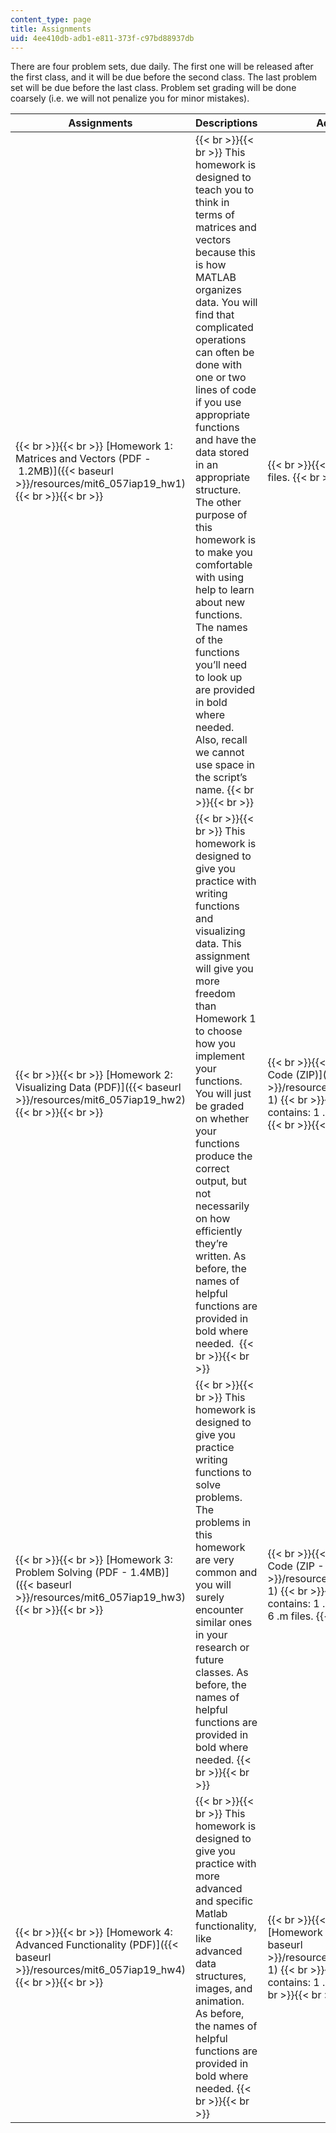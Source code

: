```yaml
---
content_type: page
title: Assignments
uid: 4ee410db-adb1-e811-373f-c97bd88937db
---
```


There are four problem sets, due daily. The first one will be released after the first class, and it will be due before the second class. The last problem set will be due before the last class. Problem set grading will be done coarsely (i.e. we will not penalize you for minor mistakes).

| Assignments | Descriptions | Additional Files |
| --- | --- | --- |
|  {{< br >}}{{< br >}} [Homework 1: Matrices and Vectors (PDF - 1.2MB)]({{< baseurl >}}/resources/mit6_057iap19_hw1) {{< br >}}{{< br >}}  |  {{< br >}}{{< br >}} This homework is designed to teach you to think in terms of matrices and vectors because this is how MATLAB organizes data. You will find that complicated operations can often be done with one or two lines of code if you use appropriate functions and have the data stored in an appropriate structure. The other purpose of this homework is to make you comfortable with using help to learn about new functions. The names of the functions you’ll need to look up are provided in bold where needed. Also, recall we cannot use space in the script’s name. {{< br >}}{{< br >}}  |  {{< br >}}{{< br >}}  No additional files. {{< br >}}{{< br >}}  |
|  {{< br >}}{{< br >}} [Homework 2: Visualizing Data (PDF)]({{< baseurl >}}/resources/mit6_057iap19_hw2) {{< br >}}{{< br >}}  |  {{< br >}}{{< br >}} This homework is designed to give you practice with writing functions and visualizing data. This assignment will give you more freedom than Homework 1 to choose how you implement your functions. You will just be graded on whether your functions produce the correct output, but not necessarily on how efficiently they’re written. As before, the names of helpful functions are provided in bold where needed.  {{< br >}}{{< br >}}  |  {{< br >}}{{< br >}} [Homework 2 Code (ZIP)]({{< baseurl >}}/resources/mit6_057iap19_hw2-1) {{< br >}}{{< br >}} This file contains: 1 .pdf file and 4 .mat files. {{< br >}}{{< br >}}  |
|  {{< br >}}{{< br >}} [Homework 3: Problem Solving (PDF - 1.4MB)]({{< baseurl >}}/resources/mit6_057iap19_hw3) {{< br >}}{{< br >}}  |  {{< br >}}{{< br >}} This homework is designed to give you practice writing functions to solve problems. The problems in this homework are very common and you will surely encounter similar ones in your research or future classes. As before, the names of helpful functions are provided in bold where needed. {{< br >}}{{< br >}}  |  {{< br >}}{{< br >}} [Homework 3 Code (ZIP - 1.4MB)]({{< baseurl >}}/resources/mit6_057iap19_hw3-1) {{< br >}}{{< br >}} This file contains: 1 .pdf file, 3 .mat files, and 6 .m files. {{< br >}}{{< br >}}  |
|  {{< br >}}{{< br >}} [Homework 4: Advanced Functionality (PDF)]({{< baseurl >}}/resources/mit6_057iap19_hw4) {{< br >}}{{< br >}}  |  {{< br >}}{{< br >}} This homework is designed to give you practice with more advanced and specific Matlab functionality, like advanced data structures, images, and animation. As before, the names of helpful functions are provided in bold where needed. {{< br >}}{{< br >}}  |  {{< br >}}{{< br >}} [Homework 4 Code (ZIP)]({{< baseurl >}}/resources/mit6_057iap19_hw4-1) {{< br >}}{{< br >}} This file contains: 1 .pdf file and 1 .m file. {{< br >}}{{< br >}}